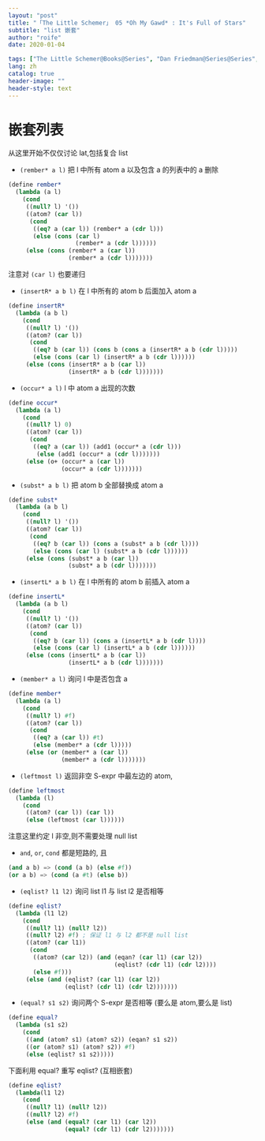 ```yaml
---
layout: "post"
title: "「The Little Schemer」 05 *Oh My Gawd* : It's Full of Stars"
subtitle: "list 嵌套"
author: "roife"
date: 2020-01-04

tags: ["The Little Schemer@Books@Series", "Dan Friedman@Series@Series", "Scheme@Languages@Tags", "程序语言理论@Tags@Tags", "函数式编程@Tags@Tags"]
lang: zh
catalog: true
header-image: ""
header-style: text
---
```


# 嵌套列表

从这里开始不仅仅讨论 lat,包括复合 list

- `(rember* a l)` 把 l 中所有 atom a 以及包含 a 的列表中的 a 删除

``` scheme
(define rember*
  (lambda (a l)
    (cond
     ((null? l) '())
     ((atom? (car l))
      (cond
       ((eq? a (car l)) (rember* a (cdr l)))
       (else (cons (car l)
                   (rember* a (cdr l))))))
     (else (cons (rember* a (car l))
                 (rember* a (cdr l)))))))
```

注意对 `(car l)` 也要递归

- `(insertR* a b l)` 在 l 中所有的 atom b 后面加入 atom a

``` scheme
(define insertR*
  (lambda (a b l)
    (cond
     ((null? l) '())
     ((atom? (car l))
      (cond
       ((eq? b (car l)) (cons b (cons a (insertR* a b (cdr l)))))
       (else (cons (car l) (insertR* a b (cdr l))))))
     (else (cons (insertR* a b (car l))
                 (insertR* a b (cdr l)))))))
```

- `(occur* a l)` l 中 atom a 出现的次数

``` scheme
(define occur*
  (lambda (a l)
    (cond
     ((null? l) 0)
     ((atom? (car l))
      (cond
       ((eq? a (car l)) (add1 (occur* a (cdr l)))
        (else (add1 (occur* a (cdr l)))))))
     (else (o+ (occur* a (car l))
               (occur* a (cdr l)))))))
```

- `(subst* a b l)` 把 atom b 全部替换成 atom a

``` scheme
(define subst*
  (lambda (a b l)
    (cond
     ((null? l) '())
     ((atom? (car l))
      (cond
       ((eq? b (car l)) (cons a (subst* a b (cdr l))))
       (else (cons (car l) (subst* a b (cdr l))))))
     (else (cons (subst* a b (car l))
                 (subst* a b (cdr l)))))))
```

- `(insertL* a b l)` 在 l 中所有的 atom b 前插入 atom a

``` scheme
(define insertL*
  (lambda (a b l)
    (cond
     ((null? l) '())
     ((atom? (car l))
      (cond
       ((eq? b (car l)) (cons a (insertL* a b (cdr l))))
       (else (cons (car l) (insertL* a b (cdr l))))))
     (else (cons (insertL* a b (car l))
                 (insertL* a b (cdr l)))))))
```

- `(member* a l)` 询问 l 中是否包含 a

``` scheme
(define member*
  (lambda (a l)
    (cond
     ((null? l) #f)
     ((atom? (car l))
      (cond
       ((eq? a (car l)) #t)
       (else (member* a (cdr l)))))
     (else (or (member* a (car l))
               (member* a (cdr l)))))))
```

- `(leftmost l)` 返回非空 S-expr 中最左边的 atom,

``` scheme
(define leftmost
  (lambda (l)
    (cond
     ((atom? (car l)) (car l))
     (else (leftmost (car l))))))
```

注意这里约定 l 非空,则不需要处理 null list

- `and`, `or`, `cond` 都是短路的, 且

``` scheme
(and a b) => (cond (a b) (else #f))
(or a b) => (cond (a #t) (else b))
```

- `(eqlist? l1 l2)` 询问 list l1 与 list l2 是否相等

``` scheme
(define eqlist?
  (lambda (l1 l2)
    (cond
     ((null? l1) (null? l2))
     ((null? l2) #f) ; 保证 l1 与 l2 都不是 null list
     ((atom? (car l1))
      (cond
       ((atom? (car l2)) (and (eqan? (car l1) (car l2))
                              (eqlist? (cdr l1) (cdr l2))))
       (else #f)))
     (else (and (eqlist? (car l1) (car l2))
                (eqlist? (cdr l1) (cdr l2)))))))
```

- `(equal? s1 s2)` 询问两个 S-expr 是否相等 (要么是 atom,要么是 list)

``` scheme
(define equal?
  (lambda (s1 s2)
    (cond
     ((and (atom? s1) (atom? s2)) (eqan? s1 s2))
     ((or (atom? s1) (atom? s2)) #f)
     (else (eqlist? s1 s2)))))
```

下面利用 equal? 重写 eqlist? (互相嵌套)

``` scheme
(define eqlist?
  (lambda(l1 l2)
    (cond
     ((null? l1) (null? l2))
     ((null? l2) #f)
     (else (and (equal? (car l1) (car l2))
                (equal? (cdr l1) (cdr l2)))))))
```
